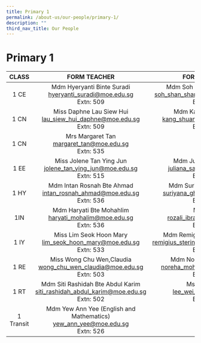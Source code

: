 ```yaml
---
title: Primary 1
permalink: /about-us/our-people/primary-1/
description: ""
third_nav_title: Our People
---
```

# Primary 1


| CLASS |  FORM TEACHER    |   FORM TEACHER         |
|:-----:|:---------------:|:-----------:|
|  1 CE | Mdm Hyeryanti Binte Suradi<br>[hyeryanti_suradi@moe.edu.sg](mailto:hyeryanti_suradi@moe.edu.sg)<br>Extn: 509            | Mdm Soh Shan Shan Serene<br>[soh_shan_shan_serene@moe.edu.sg](mailto:soh_shan_shan_serene@moe.edu.sg)<br>Extn: 533              |
|  1 CN | Miss Daphne Lau Siew Hui<br>[lau_siew_hui_daphne@moe.edu.sg](mailto:lau_siew_hui_daphne@moe.edu.sg)<br>Extn: 509       |Mdm Kang Shuangjuan<br>[kang_shuangjuan@moe.edu.sg](mailto:kang_shuangjuan@moe.edu.sg)<br>Extn: 509
|  1 CN | Mrs Margaret Tan<br>[margaret_tan@moe.edu.sg](mailto:margaret_tan@moe.edu.sg)<br>Extn: 535           | 
|  1 EE | Miss Jolene Tan Ying Jun<br>[jolene_tan_ying_jun@moe.edu.sg](mailto:jolene_tan_ying_jun@moe.edu.sg)<br>Extn: 515 |   Mdm Juliana Bte Sahak<br>[juliana_sahak@moe.edu.sg](mailto:juliana_sahak@moe.edu.sg)<br>Extn: 536  |
|  1 HY | Mdm Intan Rosnah Bte Ahmad<br>[intan_rosnah_ahmad@moe.edu.sg](mailto:intan_rosnah_ahmad@moe.edu.sg)<br>Extn: 536 |Mdm Suriyana Bte Ghapari<br>[suriyana_ghapari@moe.edu.sg](mailto:suriyana_ghapari@moe.edu.sg)<br>Extn: 581     |
|  1IN  | Mdm Haryati Bte Mohahlim<br>[haryati_mohalim@moe.edu.sg](mailto:haryati_mohalim@moe.edu.sg)<br>Extn: 536             |Mr Rozali<br>[rozali_ibrahim@moe.edu.sg](mailto:rozali_ibrahim@moe.edu.sg)<br>Extn: 543          |
|  1 IY |Miss Lim Seok Hoon Mary<br>[lim_seok_hoon_mary@moe.edu.sg](mailto:lim_seok_hoon_mary@moe.edu.sg)<br>Extn: 533         |Mdm Remigius Sterina Victoria<br>[remigius_sterina_victoria@moe.edu.sg](mailto:remigius_sterina_victoria@moe.edu.sg)<br>Extn: 507         |
|  1 RE | Miss Wong Chu Wen,Claudia<br>[wong_chu_wen_claudia@moe.edu.sg](mailto:wong_chu_wen_claudia@moe.edu.sg)<br>Extn: 503    | Mdm Noreha Bte Md Taib<br>[noreha_mohd_taib@moe.edu.sg](mailto:noreha_mohd_taib@moe.edu.sg)<br>Extn: 533       |
|  1 RT |  Mdm Siti Rashidah Bte Abdul Karim<br>[siti_rashidah_abdul_karim@moe.edu.sg](mailto:siti_rashidah_abdul_karim@moe.edu.sg)<br>Extn: 502           | Ms Lee Wei Ai<br>[lee_wei_ai@moe.edu.sg](mailto:lee_wei_ai@moe.edu.sg)<br>Extn: 577 |
|  1 Transit | Mdm Yew Ann Yee (English and Mathematics)<br>[yew_ann_yee@moe.edu.sg](mailto:yew_ann_yee@moe.edu.sg)<br>Extn: 526      |